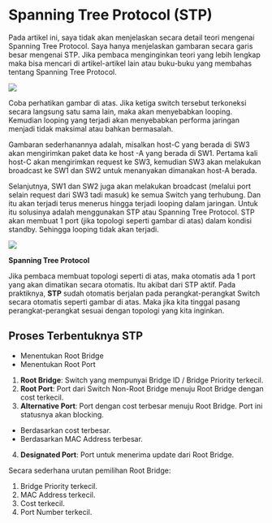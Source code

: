 # Spanning Tree Protocol (STP)
Pada artikel ini, saya tidak akan menjelaskan secara detail teori mengenai Spanning Tree Protocol. Saya hanya menjelaskan gambaran secara garis besar mengenai STP. Jika pembaca menginginkan teori yang lebih lengkap maka bisa mencari di artikel-artikel lain atau buku-buku yang membahas tentang Spanning Tree Protocol.

<img src="https://drive.google.com/uc?export=view&id=1_56CQRE3QflKGpGxlVw3XZ7BCFcE5Fnk">

Coba perhatikan gambar di atas. Jika ketiga switch tersebut terkoneksi secara langsung satu sama lain, maka akan menyebabkan looping. Kemudian looping yang terjadi akan menyebabkan performa jaringan menjadi tidak maksimal atau bahkan bermasalah.<br>

Gambaran sederhanannya adalah, misalkan host-C yang berada di SW3 akan mengirimkan paket data ke host -A yang berada di SW1. Pertama kali host-C akan mengirimkan request ke SW3, kemudian SW3 akan melakukan broadcast ke SW1 dan SW2 untuk menanyakan dimanakan host-A berada.<br>

Selanjutnya, SW1 dan SW2 juga akan melakukan broadcast (melalui port selain request dari SW3 tadi masuk) ke semua Switch yang terhubung. Dan itu akan terjadi terus menerus hingga terjadi looping dalam jaringan. Untuk itu solusinya adalah menggunakan STP atau Spanning Tree Protocol. STP akan membuat 1 port (jika topologi seperti gambar di atas) dalam kondisi standby. Sehingga looping tidak akan terjadi.<br>

<img src="https://drive.google.com/uc?export=view&id=1dLlddBCa7QrmJJPZLSjXaxIKbOos4NWa">

<b>Spanning Tree Protocol</b><br>

Jika pembaca membuat topologi seperti di atas, maka otomatis ada 1 port yang akan dimatikan secara otomatis. Itu akibat dari STP aktif. Pada praktiknya, <b>STP</b> sudah otomatis berjalan pada perangkat-perangkat Switch secara otomatis seperti gambar di atas. Maka jika kita tinggal pasang perangkat-perangkat sesuai dengan topologi yang kita inginkan.<br>

## Proses Terbentuknya STP

- Menentukan Root Bridge
- Menentukan Root Port

1. <b>Root Bridge</b>: Switch yang mempunyai Bridge ID / Bridge Priority terkecil.
2. <b>Root Port</b>: Port dari Switch Non-Root Bridge menuju Root Bridge dengan cost terkecil.
3. <b>Alternative Port</b>: Port dengan cost terbesar menuju Root Bridge. Port ini statusnya akan blocking.
- Berdasarkan cost terbesar.
- Berdasarkan MAC Address terbesar.
4. <b>Designated Port</b>: Port untuk menerima update dari Root Bridge.

Secara sederhana urutan pemilihan Root Bridge:
1. Bridge Priority terkecil.
2. MAC Address terkecil.
3. Cost terkecil.
4. Port Number terkecil.

